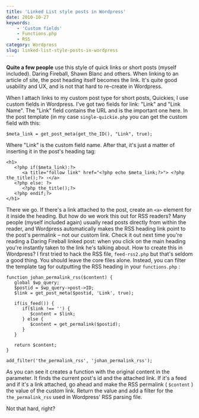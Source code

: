 ```yaml
---
title: 'Linked List style posts in Wordpress'
date: 2010-10-27
keywords:
    - 'Custom fields'
    - Functions.php
    - RSS
category: Wordpress
slug: linked-list-style-posts-in-wordpress
---
```


**Quite a few people** use this style of quick links or short posts (myself included). Daring
Fireball, Shawn Blanc and others. When linking to an article of site, the post heading itself
becomes the link. It's quite good usability and UX, and is not that hard to re-create in Wordpress.

When I attach links to my custom post type for short posts, Quickies, I use custom fields in
Wordpress. I've got two fields for link: "Link" and "Link Name". The "Link" field contains the URL
and is the important one here. In the post template (in my case `single-quickie.php` you can get the
custom field with this:

    $meta_link = get_post_meta(get_the_ID(), "Link", true);

Where "Link" is the custom field name. After that, it's just a matter of inserting it in the post's
heading tag:

    <h1>
       <?php if($meta_link):?>
          <a title="follow link" href="<?php echo $meta_link;?>"> <?php the_title();?> ›</a>
       <?php else: ?>
          <?php the_title();?>
       <?php endif;?>
    </h1>

There we go. If there's a link attached to the post, create an `<a>` element for it inside the
heading. But how do we work this out for RSS readers? Many people (myself included again) usually
read posts directly from within the reader, and Wordpress automatically makes the RSS heading link
point to the post's permalink – not our custom link. Check it out next time you're reading a Daring
Fireball linked post: when you click on the main heading you're instantly taken to the link he's
talking about. How to create this in Wordpress? I first tried to hack the RSS file, `feed-rss2.php`
but that's seldom a good thing. You should leave the core files alone. Instead, you can filter the
template tag for outputting the RSS heading in your `functions.php` :

    function johan_permalink_rss($content) { 
       global $wp_query; 
       $postid = $wp_query->post->ID; 
       $link = get_post_meta($postid, 'Link', true); 

       if(is_feed()) { 
          if($link !== '') { 
             $content = $link; 
          } else { 
             $content = get_permalink($postid); 
          } 
       } 
       
       return $content; 
    } 

    add_filter('the_permalink_rss', 'johan_permalink_rss');

As you can see it creates a function with the original content in the parameter. It finds the
current post's id and the attached link. If it's a feed and if it's a link attached, go ahead and
make the RSS permalink ( `$content` ) the value of the custom link. Return the value and add a
filter for the `the_permalink_rss` used in Wordpress' RSS parsing file.

Not that hard, right?
